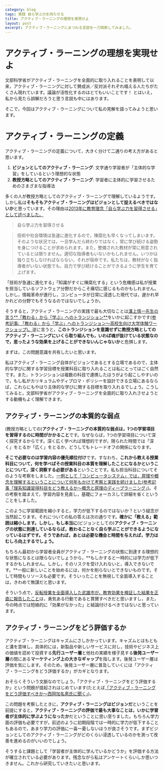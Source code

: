 ```yaml
---
category: blog
tags: 実践 自ら学ぶ力を持たせる
title: アクティブ・ラーニングの理想を実現せよ
layout: post
excerpt: アクティブ・ラーニングにまつわる言説を一刀両断してみました。
---
```

# アクティブ・ラーニングの理想を実現せよ

文部科学省がアクティブ・ラーニングを全面的に取り入れることを表明して以来，アクティブ・ラーニングに対して賛成派／反対派それぞれ唱える人たちがたくさん現れています。議論が活性化するのはとてもいいことです！ とはいえ，私から見たら誤解だろうと思う言説も中にはあります。

そこで，今回はアクティブ・ラーニングについて私の見解を語ってみようと思います。

# アクティブ・ラーニングの定義

アクティブ・ラーニングの定義について，大きく分けて二通りの考え方があると思います。

1. **ビジョンとしてのアクティブ・ラーニング**: 文字通り学習者が「主体的な学習」をしているという理想的な状態
2. **教授方略としてのアクティブ・ラーニング**: 学習者に主体的に学習させるためのさまざまな指導法

多くの人が教授方略としてのアクティブ・ラーニングで理解しているようです。しかし私は**そもそもアクティブ・ラーニングはビジョンとして捉えるべきではないか**と思っています。その理由は[2013年に教育理念「自ら学ぶ力を習得させる」として述べました。](/blog/2013/10/18/philosophy.html) 

> 自ら学ぶ力を習得させる

> 技術や社会環境は急速に進化するので，陳腐化も早くなってしまいます。そのような状況では，一旦学んだら終わりではなく，常に学び続ける姿勢を身につけることが求められます。また，整備された教材が常に用意されているとは限りません。適切な指導者もいないかもしれません。いつかは独り立ちしなければならない，それが宿命です。私たちは，教材がなく指導者がいない状態でも，自力で学び続けることができるように学生を育て上げます。

「技術が急速に進化する」「知識がすぐに陳腐化する」という危機感は私が授業を担当しているソフトウェア分野だからこそ痛切に感じるものかもしれません。しかし，情報革命が進行し，コンピュータが日常に浸透した現代では，遅かれ早かれどの分野でもそうなるのではないでしょうか。

そうすると，アクティブ・ラーニングの実践で最も大切なことは[溝上慎一先生の言う**「教わる」から「学ぶ」へのトランジション**](http://flit.iii.u-tokyo.ac.jp/seminar/20150224-3.html)をいかに起こすかです[(参考記事: 「教わる」から「学ぶ」へのトランジション〜高校生向け大学体験ワークショップ)。](/blog/2015/06/15/trial-workshop-for-highschool-students.html)逆に言うと，**このトランジションを意識せずに教授方略としてのアクティブ・ラーニングにいくら取り組んでも，いわば魂が抜けている状態なので，思ったような効果を上げることができないんじゃないか**と危惧します。

まずは，この問題意識を共有したいと思います。

私はアクティブ・ラーニング自体がビジョンであるとする立場であるので，主体的な学びに関する学習目標を授業科目に取り入れることは私にとってはごく自然です。また，トランジションは複数の科目で連携したほうがより起こしやすいので，もし私がカリキュラムやディプロマ・ポリシーを設計できる立場にあるならば，これらにもやはり主体的な学びに関する目標を取り入れるでしょう。こうしてみると，文部科学省がアクティブ・ラーニングを全面的に取り入れさせようとする動機もよく理解できます。

## アクティブ・ラーニングの本質的な弱点

(教授方略としての)**アクティブ・ラーニングの本質的な弱点は，1つの学習項目を習得するのに時間がかかること**です。なぜならば，1つの学習項目について深く探究するからです。深く広く学べれば理想的ですが，限られた時間では「深く」をとるか「広く」をとるか，どうしてもトレードオフの関係になります。

**そこで必要なのは学習内容の優先順位付け**です。すなわち，**これから教える授業科目について，何を学べばその授業科目の本質を理解したことになるかということについて，深く洞察する必要がある**ということです。私も担当科目についてそのような考察をしました。[一例として「コンピュータシステム」では，原理や概念を理解するということについて何年もかけて考察と実践を続けました(参考記事「理系知識習得科目をどう教えるか〜概念と原理のディープラーニング」)](/blog/2015/03/07/deep-learning-of-principles.html)。その考察を踏まえて，学習内容を見直し，基礎にフォーカスして詳細を省くということをしました。

このように学習範囲を縮小すると，学力が低下するのではないか？という疑念が当然起こります。それについての私の答えは次の通りです。**確かに「教える」範囲は縮小します。しかし，もし本当に**(ビジョンとしての)**アクティブ・ラーニングの状態に到達しているならば，教わることなく自ら学ぶことができるようになっているはずです。そうであれば，あとは必要な機会と時間を与えれば，学力はむしろ向上するでしょう。**

もちろん最初から学習者全員がアクティブ・ラーニングの状態に到達する理想的な状態になるとは限らないでしょうから，**もしかすると一時的には学力が低下するかもしれません。しかし，そのリスクを受け入れないと，導入できないです。**一般に新しいことを始めるには，何かを削らないとできないものです。そして時間もリソースも必要です。そういったことを無視して全面導入することは，きわめて無謀だと思います。

そういう点で，[反転授業を全面導入した武雄市が，教育効果を検証した結果を正直に報告したこと](https://www.city.takeo.lg.jp/kyouiku/cat67/ict.html)は，勇気ある行動であると賞賛すべきだと思いますし，また，今の時点では短絡的に「効果がなかった」と結論付けるべきではないと思っています。

## アクティブ・ラーニングをどう評価するか

アクティブ・ラーニングはキャズムにさしかかっています。キャズムとはもともと溝を意味し，具体的には，新製品や新しいサービスに対し，技術やビジネス上の価値を認めて投資する**先行ユーザー層**と他社の実績を様子見する**後発ユーザー層**の間にある**マーケティング上の大きなギャップ**を指します。後発ユーザー層は評価を気にします。そのため，後発ユーザー層に普及していくには「アクティブ・ラーニングをどう評価するか」がカギとなります。

おそらくそういう文脈なのでしょう，「アクティブ・ラーニングをどう評価するか」という問題が提起されはじめています(たとえば[「アクティブ・ラーニングをどう評価すべきか〜西岡加名恵氏に聞く」](http://eduview.jp/?p=1636))。

この問題を考察したときに，**アクティブ・ラーニングはビジョンだ**ということを前提にすると，**アクティブ・ラーニングの評価で最も大事なことは，いかに学習者が主体的に学ぶようになったか**だということに思い至りました。もちろん学力面の評価も必要ですが，前述のように初期段階では一時的に学力が低下することもあるので，あまり学力の評価に一喜一憂しないほうが良さそうです。まずビジョンとしてのアクティブ・ラーニングがどのくらい浸透しているのかを測って改善を進めるのがいいのでしょう。

そうすると課題として「学習者が主体的に学んでいるかどうか」を評価する方法が確立されている必要があります。残念ながら私はアンケートくらいしか思いつきません。これから研究していきたいと思います。

